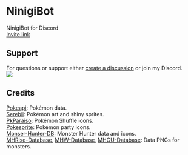 # NinigiBot
NinigiBot for Discord  
<a href="https://discordapp.com/oauth2/authorize?client_id=592760951103684618&scope=bot&permissions=8">Invite link</a>

## Support
For questions or support either [create a discussion](https://github.com/Glazelf/NinigiBot/discussions) or join my Discord.  
[<img src="https://canary.discordapp.com/api/guilds/549214833858576395/widget.png?style=banner2">](https://discord.gg/2gkybyu)

## Credits
[Pokeapi](https://pokeapi.co/): Pokémon data.  
[Serebii](https://serebii.net): Pokémon art and shiny sprites.  
[PkParaiso](https://www.pkparaiso.com/): Pokémon Shuffle icons.  
[Pokesprite](https://github.com/msikma/pokesprite): Pokémon party icons.  
[Monser-Hunter-DB](https://github.com/CrimsonNynja/monster-hunter-DB): Monster Hunter data and icons.  
[MHRise-Database](https://github.com/RoboMechE/MHRise-Database), [MHW-Database](https://github.com/RoboMechE/MHW-Database), [MHGU-Database](https://github.com/RoboMechE/MHGU-Database): Data PNGs for monsters.  